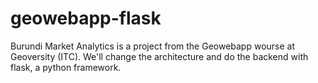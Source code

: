 # geowebapp-flask
Burundi Market Analytics is a project from the Geowebapp wourse at Geoversity (ITC). We'll change the architecture and do the backend with flask, a python framework.
